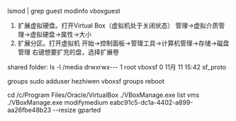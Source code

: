 lsmod | grep guest
modinfo vboxguest

1. 扩展虚拟硬盘。打开Virtual Box（虚拟机处于关闭状态）
管理->虚拟介质管理->虚拟硬盘->属性->大小
2. 扩展分区。打开虚拟机
开始->控制面板->管理工具->计算机管理->存储->磁盘管理
右键想要扩充的盘，选择扩展卷

shared folder:
ls -l /media
drwxrwx---  1 root vboxsf    0 11月 11 15:42 sf_proto

groups
sudo adduser hezhiwen vboxsf
groups
reboot

cd /c/Program Files/Oracle/VirtualBox
./VBoxManage.exe list vms
./VBoxManage.exe modifymedium eabc91c5-dc1a-4402-a899-aa26fbe48b23 --resize <megabytes>
gparted

